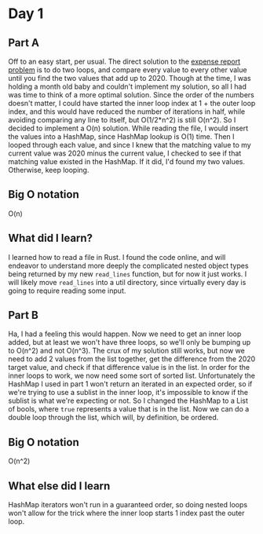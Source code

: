 # Day 1

## Part A
Off to an easy start, per usual. The direct solution to the
[expense report problem](https://adventofcode.com/2020/day/1) is to do two
loops, and compare every value to every other value until you find the two
values that add up to 2020. Though at the time, I was holding a month old
baby and couldn't implement my solution, so all I had was time to think of
a more optimal solution. Since the order of the numbers doesn't matter, I
could have started the inner loop index at 1 + the outer loop index, and
this would have reduced the number of iterations in half, while avoiding
comparing any line to itself, but O(1/2*n^2) is still O(n^2). So I decided
to implement a O(n) solution. While reading the file, I would insert the
values into a HashMap, since HashMap lookup is O(1) time. Then I looped
through each value, and since I knew that the matching value to my current
value was 2020 minus the current value, I checked to see if that matching
value existed in the HashMap. If it did, I'd found my two values.
Otherwise, keep looping.

## Big O notation
O(n)

## What did I learn?
I learned how to read a file in Rust. I found the code online, and will
endeavor to understand more deeply the complicated nested object types
being returned by my new `read_lines` function, but for now it just works.
I will likely move `read_lines` into a util directory, since virtually
every day is going to require reading some input.

## Part B
Ha, I had a feeling this would happen. Now we need to get an inner loop
added, but at least we won't have three loops, so we'll only be bumping
up to O(n^2) and not O(n^3). The crux of my solution still works, but now
we need to add 2 values from the list together, get the difference from the
2020 target value, and check if that difference value is in the list. In
order for the inner loops to work, we now need some sort of sorted list.
Unfortunately the HashMap I used in part 1 won't return an iterated in an
expected order, so if we're trying to use a sublist in the inner loop,
it's impossible to know if the sublist is what we're expecting or not. So
I changed the HashMap to a List of bools, where `true` represents a value
that is in the list. Now we can do a double loop through the list, which
will, by definition, be ordered.

## Big O notation
O(n^2)

## What else did I learn
HashMap iterators won't run in a guaranteed order, so doing nested loops
won't allow for the trick where the inner loop starts 1 index past the
outer loop.
